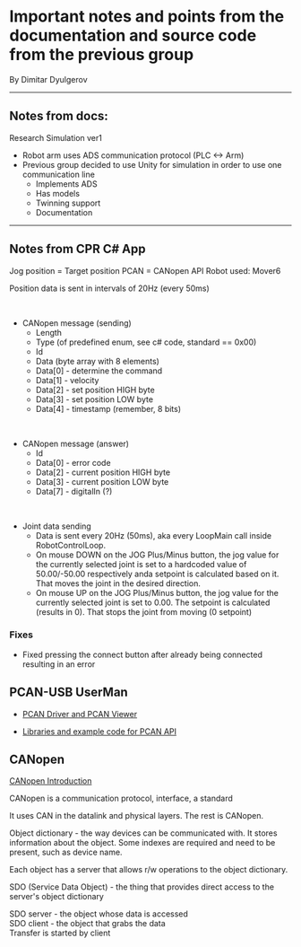 # Important notes and points from the documentation and source code from the previous group

By Dimitar Dyulgerov

---

## Notes from docs:

Research Simulation ver1
- Robot arm uses ADS communication protocol (PLC <-> Arm)
- Previous group decided to use Unity for simulation in order to use one communication line
    - Implements ADS
    - Has models
    - Twinning support
    - Documentation

---

## Notes from CPR C# App

Jog position = Target position
PCAN = CANopen API
Robot used: Mover6

Position data is sent in intervals of 20Hz (every 50ms)

<br>

- CANopen message (sending)
    - Length
    - Type (of predefined enum, see c# code, standard == 0x00)
    - Id
    - Data (byte array with 8 elements)
    - Data[0] - determine the command
    - Data[1] - velocity
    - Data[2] - set position HIGH byte
    - Data[3] - set position LOW byte
    - Data[4] - timestamp (remember, 8 bits)
    
<br>

- CANopen message (answer)
    - Id
    - Data[0] - error code
    - Data[2] - current position HIGH byte
    - Data[3] - current position LOW byte
    - Data[7] - digitalIn (?)

<br>

- Joint data sending
    - Data is sent every 20Hz (50ms), aka every LoopMain call inside RobotControlLoop.
    - On mouse DOWN on the JOG Plus/Minus button, the jog value for the currently selected joint is set to a hardcoded value of 50.00/-50.00 respectively anda  setpoint is calculated based on it. That moves the joint in the desired direction.
    - On mouse UP on the JOG Plus/Minus button, the jog value for the currently selected joint is set to 0.00. The setpoint is calculated (results in 0). That stops the joint from moving (0 setpoint) 

### Fixes
- Fixed pressing the connect button after already being connected resulting in an error

## PCAN-USB UserMan

- [PCAN Driver and PCAN Viewer](http://www.peak-system.com/quick/DL-Driver-E)

- [Libraries and example code for PCAN API](www.peak-system.com/quick/DL-Develop-E)


## CANopen

[CANopen Introduction](https://www.ni.com/nl-nl/innovations/white-papers/13/the-basics-of-canopen.html)

CANopen is a communication protocol, interface, a standard

It uses CAN in the datalink and physical layers. The rest is CANopen.

Object dictionary - the way devices can be communicated with. It stores information about the object. Some indexes are required and need to be present, such as device name.

Each object has a server that allows r/w operations to the object dictionary.

SDO (Service Data Object) - the thing that provides direct access to the server's  object dictionary

SDO server - the object whose data is accessed<br>
SDO client - the object that grabs the data<br>
Transfer is started by client
